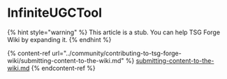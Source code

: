 # InfiniteUGCTool

{% hint style="warning" %}
This article is a stub. You can help TSG Forge Wiki by expanding it.
{% endhint %}

{% content-ref url="../community/contributing-to-tsg-forge-wiki/submitting-content-to-the-wiki.md" %}
[submitting-content-to-the-wiki.md](../community/contributing-to-tsg-forge-wiki/submitting-content-to-the-wiki.md)
{% endcontent-ref %}

